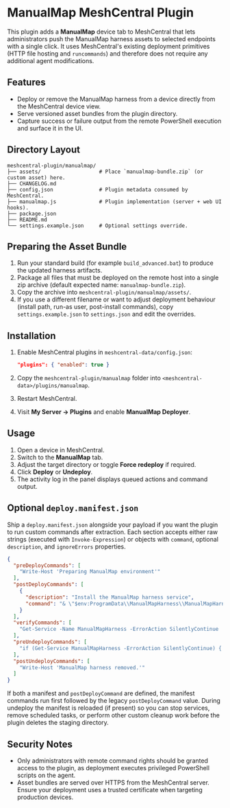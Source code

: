 # ManualMap MeshCentral Plugin

This plugin adds a **ManualMap** device tab to MeshCentral that lets administrators push the ManualMap harness assets to selected endpoints with a single click. It uses MeshCentral's existing deployment primitives (HTTP file hosting and `runcommands`) and therefore does not require any additional agent modifications.

## Features

- Deploy or remove the ManualMap harness from a device directly from the MeshCentral device view.
- Serve versioned asset bundles from the plugin directory.
- Capture success or failure output from the remote PowerShell execution and surface it in the UI.

## Directory Layout

```
meshcentral-plugin/manualmap/
├── assets/                   # Place `manualmap-bundle.zip` (or custom asset) here.
├── CHANGELOG.md
├── config.json               # Plugin metadata consumed by MeshCentral.
├── manualmap.js              # Plugin implementation (server + web UI hooks).
├── package.json
├── README.md
└── settings.example.json     # Optional settings override.
```

## Preparing the Asset Bundle

1. Run your standard build (for example `build_advanced.bat`) to produce the updated harness artifacts.
2. Package all files that must be deployed on the remote host into a single zip archive (default expected name: `manualmap-bundle.zip`).
3. Copy the archive into `meshcentral-plugin/manualmap/assets/`.
4. If you use a different filename or want to adjust deployment behaviour (install path, run-as user, post-install commands), copy `settings.example.json` to `settings.json` and edit the overrides.

## Installation

1. Enable MeshCentral plugins in `meshcentral-data/config.json`:

   ```json
   "plugins": { "enabled": true }
   ```

2. Copy the `meshcentral-plugin/manualmap` folder into `<meshcentral-data>/plugins/manualmap`.
3. Restart MeshCentral.
4. Visit **My Server → Plugins** and enable **ManualMap Deployer**.

## Usage

1. Open a device in MeshCentral.
2. Switch to the **ManualMap** tab.
3. Adjust the target directory or toggle **Force redeploy** if required.
4. Click **Deploy** or **Undeploy**.
5. The activity log in the panel displays queued actions and command output.

## Optional `deploy.manifest.json`

Ship a `deploy.manifest.json` alongside your payload if you want the plugin to run
custom commands after extraction. Each section accepts either raw strings (executed with
`Invoke-Expression`) or objects with `command`, optional `description`, and
`ignoreErrors` properties.

```json
{
  "preDeployCommands": [
    "Write-Host 'Preparing ManualMap environment'"
  ],
  "postDeployCommands": [
    {
      "description": "Install the ManualMap harness service",
      "command": "& \"$env:ProgramData\\ManualMapHarness\\ManualMapHarness.exe\" --install --silent"
    }
  ],
  "verifyCommands": [
    "Get-Service -Name ManualMapHarness -ErrorAction SilentlyContinue | Format-List Name,Status"
  ],
  "preUndeployCommands": [
    "if (Get-Service ManualMapHarness -ErrorAction SilentlyContinue) { sc.exe stop ManualMapHarness | Out-Null }"
  ],
  "postUndeployCommands": [
    "Write-Host 'ManualMap harness removed.'"
  ]
}
```

If both a manifest and `postDeployCommand` are defined, the manifest commands run first
followed by the legacy `postDeployCommand` value. During undeploy the manifest is
reloaded (if present) so you can stop services, remove scheduled tasks, or perform other
custom cleanup work before the plugin deletes the staging directory.

## Security Notes

- Only administrators with remote command rights should be granted access to the plugin, as deployment executes privileged PowerShell scripts on the agent.
- Asset bundles are served over HTTPS from the MeshCentral server. Ensure your deployment uses a trusted certificate when targeting production devices.
